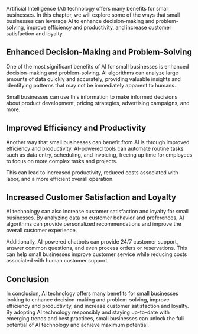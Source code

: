 
Artificial Intelligence (AI) technology offers many benefits for small businesses. In this chapter, we will explore some of the ways that small businesses can leverage AI to enhance decision-making and problem-solving, improve efficiency and productivity, and increase customer satisfaction and loyalty.

Enhanced Decision-Making and Problem-Solving
--------------------------------------------

One of the most significant benefits of AI for small businesses is enhanced decision-making and problem-solving. AI algorithms can analyze large amounts of data quickly and accurately, providing valuable insights and identifying patterns that may not be immediately apparent to humans.

Small businesses can use this information to make informed decisions about product development, pricing strategies, advertising campaigns, and more.

Improved Efficiency and Productivity
------------------------------------

Another way that small businesses can benefit from AI is through improved efficiency and productivity. AI-powered tools can automate routine tasks such as data entry, scheduling, and invoicing, freeing up time for employees to focus on more complex tasks and projects.

This can lead to increased productivity, reduced costs associated with labor, and a more efficient overall operation.

Increased Customer Satisfaction and Loyalty
-------------------------------------------

AI technology can also increase customer satisfaction and loyalty for small businesses. By analyzing data on customer behavior and preferences, AI algorithms can provide personalized recommendations and improve the overall customer experience.

Additionally, AI-powered chatbots can provide 24/7 customer support, answer common questions, and even process orders or reservations. This can help small businesses improve customer service while reducing costs associated with human customer support.

Conclusion
----------

In conclusion, AI technology offers many benefits for small businesses looking to enhance decision-making and problem-solving, improve efficiency and productivity, and increase customer satisfaction and loyalty. By adopting AI technology responsibly and staying up-to-date with emerging trends and best practices, small businesses can unlock the full potential of AI technology and achieve maximum potential.

